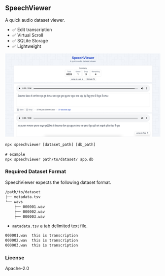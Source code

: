 ## SpeechViewer

A quick audio dataset viewer.

- ✅ Edit transcription
- ✅ Virtual Scroll
- ✅ SQLite Storage
- ✅ Lightweight

<img src="image.jpg">

```shell
npx speechviewer [dataset_path] [db_path]

# example
npx speechviewer path/to/dataset/ app.db
```


### Required Dataset Format

SpeechViewer expects the following dataset format.

```
/path/to/dataset
├── metadata.tsv
└── wavs
    ├── 000001.wav
    ├── 000002.wav
    ├── 000003.wav
```

- `metadata.tsv` a tab delimited text file.

```tsv
000001.wav	this is transcription
000002.wav	this is transcription
000003.wav	this is transcription
```


### License

Apache-2.0
